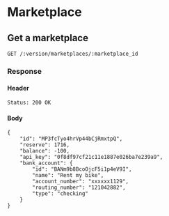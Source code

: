 # Marketplace

## Get a marketplace

    GET /:version/marketplaces/:marketplace_id

### Response

#### Header

    Status: 200 OK

#### Body

    {
        "id": "MP3fcTyo4hrVp44bCjRmxtpQ",
        "reserve": 1716,
        "balance": -100,
        "api_key": "0f8df97cf21c11e1887e026ba7e239a9",
        "bank_account": {
            "id": "BANm9b8BcoOjcF5i1p4eV9I",
            "name": "Rent my bike",
            "account_number": "xxxxxx1129",
            "routing_number": "121042882",
            "type": "checking"
        }
    }